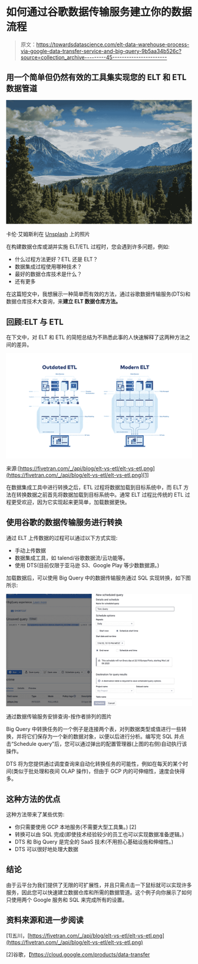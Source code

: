 # 如何通过谷歌数据传输服务建立你的数据流程

> 原文：<https://towardsdatascience.com/elt-data-warehouse-process-via-google-data-transfer-service-and-big-query-9b5aa34b526c?source=collection_archive---------45----------------------->

## 用一个简单但仍然有效的工具集实现您的 ELT 和 ETL 数据管道

![](img/5a08676192dd879ee194ed97ffe8dcbc.png)

卡伦·艾姆斯利在 [Unsplash](https://unsplash.com/s/photos/nature?utm_source=unsplash&utm_medium=referral&utm_content=creditCopyText) 上的照片

在构建数据仓库或湖并实施 ELT/ETL 过程时，您会遇到许多问题，例如:

*   什么过程方法更好？ETL 还是 ELT？
*   数据集成过程使用哪种技术？
*   最好的数据仓库技术是什么？
*   还有更多

在这篇短文中，我想展示一种简单而有效的方法，通过谷歌数据传输服务(DTS)和数据仓库技术大查询，来**建立 ELT 数据仓库方法。**

## **回顾:ELT 与 ETL**

在下文中，对 ELT 和 ETL 的简短总结为不熟悉此事的人快速解释了这两种方法之间的差异。

![](img/a22cd6021bcbbae34e296b357e9f0e65.png)

来源:[https://fivetran.com/_/api/blog/elt-vs-etl/elt-vs-etl.png](https://fivetran.com/_/api/blog/elt-vs-etl/elt-vs-etl.png)[1]

在数据集成工具中进行转换之后，ETL 过程将数据加载到目标系统中，而 ELT 方法在转换数据之前首先将数据加载到目标系统中。通常 ELT 过程比传统的 ETL 过程更受欢迎，因为它实现起来更简单，加载数据更快。

## 使用谷歌的数据传输服务进行转换

通过 ELT 上传数据的过程可以通过以下方式实现:

*   手动上传数据
*   数据集成工具，如 talend/谷歌数据流/云功能等。
*   使用 DTS(目前仅限于亚马逊 S3、Google Play 等少数数据源。)

加载数据后，可以使用 Big Query 中的数据传输服务通过 SQL 实现转换，如下图所示:

![](img/19e1384f4aabe16dc2916cfe939fcb0b.png)

通过数据传输服务安排查询-按作者排列的图片

Big Query 中转换任务的一个例子是连接两个表，对列数据类型或值进行一些转换，并将它们保存为一个新的数据对象，以便以后进行分析。编写完 SQL 并点击“Schedule query”后，您可以通过弹出的配置管理器(上图的右侧)自动执行该操作。

DTS 将为您提供通过调度查询来自动化转换任务的可能性，例如在每天的某个时间(类似于批处理和夜间 OLAP 操作)，但由于 GCP 内的可伸缩性，速度会快得多。

## 这种方法的优点

这种方法带来了某些优势:

*   你只需要使用 GCP 本地服务(不需要大型工具集。) [2]
*   转换可以由 SQL 完成(即使技术经验较少的员工也可以实现数据准备逻辑。)
*   DTS 和 Big Query 是完全的 SaaS 技术(不用担心基础设施和伸缩性。)
*   DTS 可以很好地处理大数据

## 结论

由于云平台为我们提供了无限的可扩展性，并且只需点击一下鼠标就可以实现许多服务，因此您可以快速建立数据仓库和所需的数据管道。这个例子向你展示了如何只使用两个 Google 服务和 SQL 来完成所有的设置。

## 资料来源和进一步阅读

[1]五川，[https://fivetran.com/_/api/blog/elt-vs-etl/elt-vs-etl.png](https://fivetran.com/_/api/blog/elt-vs-etl/elt-vs-etl.png)

[2]谷歌，【https://cloud.google.com/products/data-transfer 